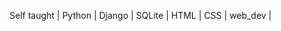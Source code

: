 Self taught | Python | Django | SQLite | HTML | CSS | web_dev |
<!---
tedy-art/tedy-art is a ✨ special ✨ repository because its `README.md` (this file) appears on your GitHub profile.
You can click the Preview link to take a look at your changes.
--->
